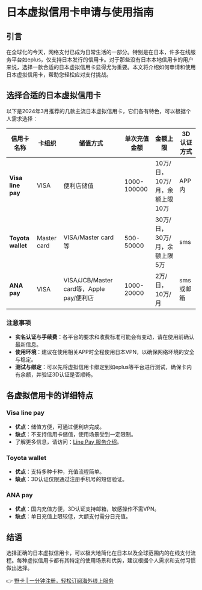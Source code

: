 # 日本虚拟信用卡申请与使用指南

## 引言

在全球化的今天，网络支付已成为日常生活的一部分。特别是在日本，许多在线服务平台如eplus，仅支持日本发行的信用卡。对于那些没有日本本地信用卡的用户来说，选择一款合适的日本虚拟信用卡显得尤为重要。本文将介绍如何申请和使用日本虚拟信用卡，帮助您轻松应对支付挑战。

## 选择合适的日本虚拟信用卡

以下是2024年3月推荐的几款主流日本虚拟信用卡，它们各有特色，可以根据个人需求选择：

| 信用卡名称 | 卡组织 | 储值方式 | 单次充值金额 | 金额上限 | 3D认证方式 |
|------------|--------|----------|--------------|----------|------------|
| **Visa line pay** | VISA | 便利店储值 | 1000-100000 | 10万/日，10万/月，余额上限10万 | APP内 |
| **Toyota wallet** | Master card | VISA/Master card等 | 500-50000 | 30万/日，30万/月，余额上限5万 | sms |
| **ANA pay** | VISA | VISA/JCB/Master card等，Apple pay/便利店 | 1000-20000 | 2万/日，10万/月 | sms或邮箱 |

### 注意事项

- **实名认证与手续费**：各平台的要求和收费标准可能会有变动，请在使用前确认最新信息。
- **使用环境**：建议在使用相关APP时全程使用日本VPN，以确保网络环境的安全与稳定。
- **测试与绑定**：可以先将虚拟信用卡绑定到如eplus等平台进行测试，确保卡内有余额，并验证3D认证是否顺畅。

## 各虚拟信用卡的详细特点

### Visa line pay
- **优点**：储值方便，可通过便利店完成。
- **缺点**：不支持信用卡储值，使用场景受到一定限制。
- 了解更多信息，请访问：[Line Pay 服务介绍](https://bbtdd.com/yeka)。

### Toyota wallet
- **优点**：支持多种卡种，充值流程简单。
- **缺点**：3D认证仅限通过注册手机号的短信验证。

### ANA pay
- **优点**：国内充值方便，3D认证支持邮箱，敏感操作不需VPN。
- **缺点**：单日充值上限较低，大额支付需分日充值。

## 结语

选择正确的日本虚拟信用卡，可以极大地简化在日本以及全球范围内的在线支付流程。每种虚拟信用卡都有其特定的使用场景和优势，建议根据个人需求和支付习惯做出选择。

👉 [野卡 | 一分钟注册，轻松订阅海外线上服务](https://bbtdd.com/yeka)